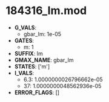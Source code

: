 # 184316_Im.mod

- **G_VALS**:
  - gbar_Im: 1e-05
- **GATES**:
  - m: 1
- **SUFFIX**: Im
- **GMAX_NAME**: gbar_Im
- **STATES**: ['m']
- **I_VALS**:
  - 6.3: 1.0000000026796662e-05
  - 37: 1.0000000048562936e-05
- **ERROR_FLAGS**: []
